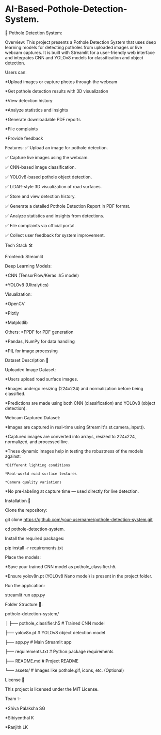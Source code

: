 # AI-Based-Pothole-Detection-System.
🚧 Pothole Detection System:

Overview:
This project presents a Pothole Detection System that uses deep learning models for detecting potholes from uploaded images or live webcam captures.
It is built with Streamlit for a user-friendly web interface and integrates CNN and YOLOv8 models for classification and object detection.

Users can:

*Upload images or capture photos through the webcam

*Get pothole detection results with 3D visualization

*View detection history

*Analyze statistics and insights

*Generate downloadable PDF reports

*File complaints

*Provide feedback

Features:
✅ Upload an image for pothole detection.

✅ Capture live images using the webcam.

✅ CNN-based image classification.

✅ YOLOv8-based pothole object detection.

✅ LiDAR-style 3D visualization of road surfaces.

✅ Store and view detection history.

✅ Generate a detailed Pothole Detection Report in PDF format.

✅ Analyze statistics and insights from detections.

✅ File complaints via official portal.

✅ Collect user feedback for system improvement.

Tech Stack 🛠

Frontend: Streamlit

Deep Learning Models:

 *CNN (TensorFlow/Keras .h5 model)
 
 *YOLOv8 (Ultralytics)

Visualization:

 *OpenCV
 
 *Plotly
 
 *Matplotlib

Others:
 *FPDF for PDF generation
 
 *Pandas, NumPy for data handling
 
 *PIL for image processing

Dataset Description 📂

Uploaded Image Dataset:

 *Users upload road surface images.
 
 *Images undergo resizing (224x224) and normalization before being classified.
 
 *Predictions are made using both CNN (classification) and YOLOv8 (object detection).

Webcam Captured Dataset:

 *Images are captured in real-time using Streamlit's st.camera_input().
 
 *Captured images are converted into arrays, resized to 224x224, normalized, and processed live.
 
 *These dynamic images help in testing the robustness of the models against:
 
    *Different lighting conditions
    
    *Real-world road surface textures
    
    *Camera quality variations
    
 *No pre-labeling at capture time — used directly for live detection.

 Installation 🔧
 
Clone the repository:

git clone https://github.com/your-username/pothole-detection-system.git

cd pothole-detection-system.

Install the required packages:

pip install -r requirements.txt

Place the models:

 *Save your trained CNN model as pothole_classifier.h5.
 
 *Ensure yolov8n.pt (YOLOv8 Nano model) is present in the project folder.

Run the application:

streamlit run app.py

Folder Structure 📁:

pothole-detection-system/

│
├── pothole_classifier.h5     # Trained CNN model

├── yolov8n.pt                 # YOLOv8 object detection model

├── app.py                     # Main Streamlit app

├── requirements.txt           # Python package requirements

├── README.md                  # Project README

└── assets/                    # Images like pothole.gif, icons, etc. (Optional)

License 📜

This project is licensed under the MIT License.

Team ✨

*Shiva Palaksha SG

*Sibiyenthal K

*Ranjith LK



